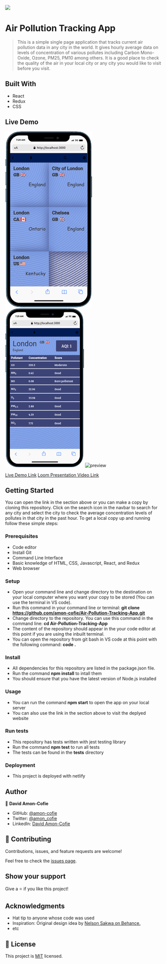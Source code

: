 ![](https://img.shields.io/badge/Microverse-blueviolet)

# Air Pollution Tracking App

> This is a simple single page application that tracks current air pollution data in any city in the world. It gives hourly average data on levels of concentration of various pollutes including Carbon Mono-Oxide, Ozone, PM25, PM10 among others. It is a good place to check the quality of the air in your local city or any city you would like to visit before you visit.

## Built With

- React
- Redux
- CSS

## Live Demo

![Homepage](./src/resources/images/Homepage.png) ![Details](./src/resources/images/Details.png)
![preview](./src/resources/images/preview.gif)

[Live Demo Link](https://airpollutiontracker.netlify.app/)
[Loom Presentation Video Link](https://www.loom.com/share/6bb9836479b147799efb9e2f413828f4)

## Getting Started

You can open the link in the <live demo> section above or you can make a copy by cloning this repository. Click on the search icon in the navbar to search for any city and select the city to check the average concentration levels of pollutes in that city in the past hour.
To get a local copy up and running follow these simple steps:

### Prerequisites

- Code editor
- Install Git
- Command Line Interface
- Basic knowledge of HTML, CSS, Javascript, React, and Redux
- Web browser

### Setup

- Open your command line and change directory to the destination on your local computer where you want your copy to be stored (You can use the terminal in VS code).
- Run this command in your command line or terminal: **git clone https://github.com/amon-cofie/Air-Pollution-Tracking-App.git**
- Change directory to the repository. You can use this command in the command line: **cd Air-Pollution-Tracking-App**
- The content of the repository should appear in the your code editor at this point if you are using the inbuilt terminal.
- You can open the repository from git bash in VS code at this point with the following command: **code .**

### Install

- All dependencies for this repository are listed in the package.json file.
- Run the command **npm install** to intall them
- You should ensure that you have the latest version of Node.js installed

### Usage

- You can run the command **npm start** to open the app on your local server
- You can also use the link in the <live demo> section above to visit the deplyed website

### Run tests

- This repository has tests written with jest testing library
- Run the command **npm test** to run all tests
- The tests can be found in the **tests** directory

### Deployment

- This project is deployed with netlify

## Author

👤 **David Amon-Cofie**

- GitHub: [@amon-cofie](https://github.com/amon-cofie)
- Twitter: [@amon_cofie](https://twitter.com/amon_cofie)
- LinkedIn: [David Amon-Cofie](https://www.linkedin.com/in/damon-cofie/)

## 🤝 Contributing

Contributions, issues, and feature requests are welcome!

Feel free to check the [issues page](https://github.com/amon-cofie/Air-Pollution-Tracking-App/issues).

## Show your support

Give a ⭐️ if you like this project!

## Acknowledgments

- Hat tip to anyone whose code was used
- Inspiration: Original design idea by [Nelson Sakwa on Behance.](https://www.behance.net/sakwadesignstudio)
- etc

## 📝 License

This project is [MIT](https://github.com/amon-cofie/Air-Pollution-Tracking-App/blob/dev/LICENSE) licensed.
